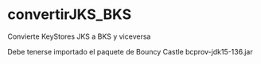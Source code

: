 # convertirJKS_BKS
Convierte KeyStores JKS a BKS y viceversa

Debe tenerse importado el paquete de Bouncy Castle bcprov-jdk15-136.jar
